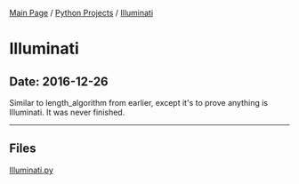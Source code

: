 [Main Page](/) / [Python Projects](/python) / [Illuminati](/python/2016-12-26_Illuminati)

# Illuminati

## Date: 2016-12-26

Similar to length_algorithm from earlier, except it's to prove anything is Illuminati.
It was never finished.

-----

## Files

[Illuminati.py](Illuminati.py)